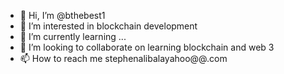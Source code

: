 - 👋 Hi, I’m @bthebest1
- 👀 I’m interested in blockchain development
- 🌱 I’m currently learning ...
- 💞️ I’m looking to collaborate on learning blockchain and web 3
- 📫 How to reach me stephenalibalayahoo@@.com

<!---
bthebest1/bthebest1 is a ✨ special ✨ repository because its `README.md` (this file) appears on your GitHub profile.
You can click the Preview link to take a look at your changes.
--->
